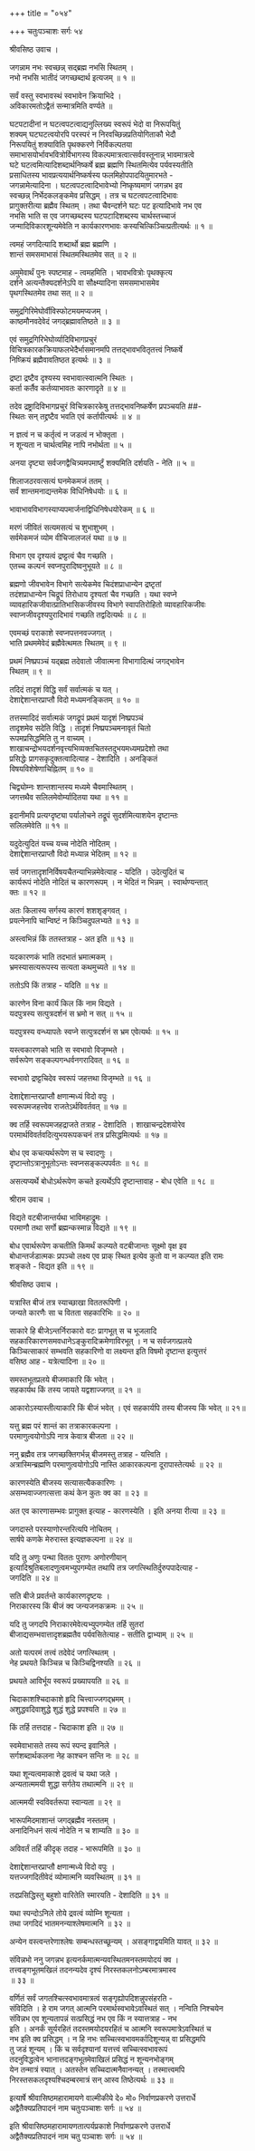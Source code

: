 +++
title = "०५४"

+++
चतुःपञ्चाशः सर्गः ५४  
  
श्रीवसिष्ठ उवाच ।  
  
जगन्नाम नभः स्वच्छन्न् सद्ब्रह्म नभसि स्थितम् ।  
नभो नभसि भातीदं जगच्छब्दार्थ इत्यजम् ॥ १ ॥  
  
सर्वं वस्तु स्वभावस्थं स्वभावेन क्रियाभिदे ।  
अविकारमतोऽद्वैतं सन्मात्रमिति वर्ण्यते ॥  
  
घटपटादीनां न घटत्वपटत्वाद्यनुल्लिख्य स्वरूपं भेदो वा निरूपयितुं   
शक्यम् घटघटत्वयोरपि परस्परं न निरवच्छिन्नप्रतियोगिताकौ भेदौ   
निरूपयितुं शक्याविति पृथक्करणे निर्विकल्पतया   
समाभासयोर्भावभवित्रोर्विभागस्य विकल्पमात्रत्वात्सर्ववस्तूनान्न् भावमात्रत्वे   
घटे घटत्वमित्यादिशब्दार्थनिष्कर्षे ब्रह्म ब्रह्मणि स्थितमित्येव पर्यवस्यतीति   
प्रसाधितस्य भावप्रत्ययार्थनिष्कर्षस्य फलमिहोपपादयितुमारभते -   
जगन्नामेत्यादिना । घटत्वपटत्वादिभावेभ्यो निष्कृष्यमाणं जगन्नभ इव   
स्वच्छन्न् निर्भेदकलङ्कमेव प्रसिद्धम् । तत्र च घटत्वपटत्वादिभावः   
प्रागुक्तरीत्या ब्रह्मैव स्थितम् । तथा चैवन्दर्शने घटः पट इत्यादिभावे नभ एव   
नभसि भाति स एव जगच्छब्दस्य घटपटादिशब्दस्य चार्थस्तच्चाजं   
जन्मादिविकारशून्यमेवेति न कार्यकारणभावः कस्यचित्किञ्चित्प्रतीत्यर्थः ॥ १ ॥  
  
त्वमहं जगदित्यादि शब्दार्थो ब्रह्म ब्रह्मणि ।  
शान्तं समसमाभासं स्थितमस्थितमेव सत् ॥ २ ॥  
  
अमुमेवार्थं पुनः स्पष्टमाह - त्वमहमिति । भावभवित्रोः पृथक्कृत्य   
दर्शने अत्यन्तैक्यदर्शनेऽपि वा सौक्ष्म्यादिना समसमाभासमेव   
पृथगस्थितमेव तथा सत् ॥ २ ॥  
  
समुद्रगिरिमेघोर्वीविस्फोटमयमप्यजम् ।  
काष्ठमौनवदेवेदं जगद्ब्रह्मावतिष्ठते ॥ ३ ॥  
  
एवं समुद्रगिरिभेघोर्व्यादिविभागप्रचुरं   
विचित्रकारकक्रियाफलभेदैर्भासमानमपि तत्तद्भावभवितृतत्त्वं निष्कर्षे   
निष्क्रियं ब्रह्मैवावतिष्ठत इत्यर्थः ॥ ३ ॥  
    
द्रष्टा द्रष्टैव दृश्यस्य स्वभावात्स्वात्मनि स्थितः ।  
कर्ता कर्तैव कर्तव्याभावतः कारणादृते ॥ ४ ॥  
  
तदेव द्रष्ट्रादिविभागप्रचुरं विचित्रकारकेषु तत्तद्भावनिष्कर्षेण प्रपञ्चयति ##-  
स्थितः सन् तद्द्रष्टैव भवति एवं कर्तापीत्यर्थः ॥ ४ ॥  
  
न ज्ञत्वं न च कर्तृत्वं न जडत्वं न भोक्तृता ।  
न शून्यता न चार्थत्वमिह नापि नभोर्थता ॥ ५ ॥  
  
अनया दृष्ट्या सर्वजगद्वैचित्र्यमपमार्ष्टुं शक्यमिति दर्शयति - नेति ॥ ५ ॥  
  
शिलाजठरवत्सत्यं घनमेकमजं ततम् ।  
सर्वं शान्तमनाद्यन्तमेक विधिनिषेधयोः ॥ ६ ॥  
  
भावाभावविभागस्याप्यपमार्जनाद्विधिनिषेधयोरेकम् ॥ ६ ॥  
  
मरणं जीवितं सत्यमसत्यं च शुभाशुभम् ।  
सर्वमेकमजं व्योम वीचिजालजलं यथा ॥ ७ ॥  
  
विभाग एव दृश्यत्वं द्रष्ट्टत्वं चैव गच्छति ।  
एतच्च कल्पनं स्वप्नपुरादिष्वनुभूयते ॥ ८ ॥  
  
ब्रह्मणो जीवभावेन विभागे सत्येकमेव चिदंशप्राधान्येन द्रष्टृतां   
तदंशप्राधान्येन चिद्रूपं तिरोधाय दृश्यतां चैव गच्छति । यथा स्वप्ने   
व्यावहारिकजीवात्प्रातिभासिकजीवस्य विभागे स्वापतिरोहितो व्यावहारिकजीवः   
स्वाप्नजीवदृश्यपुरादिभावं गच्छति तद्वदित्यर्थः ॥ ८ ॥  
  
एवमच्छं पराकाशे स्वप्नपत्तनवज्जगत् ।  
भाति प्रथममेवेदं ब्रह्मैवेत्थमतः स्थितम् ॥ ९ ॥  
  
प्रथमं निष्प्रपञ्चं यद्ब्रह्म तदेवातो जीवात्मना विभागादित्थं जगद्भावेन   
स्थितम् ॥ ९ ॥   
  
तदिदं तादृशं विद्धि सर्वं सर्वात्मकं च यत् ।  
देशाद्देशान्तरप्राप्तौ विदो मध्यमनङ्कितम् ॥ १० ॥  
  
तत्तस्मादिदं सर्वात्मकं जगद्रूपं प्रथमं यादृशं निष्प्रपञ्चं   
तादृशमेव सदेति विद्धि । तादृशं निष्प्रपञ्चमनावृतं चितो   
रूपमप्रसिद्धमिति तु न वाच्यम् ।   
शाखाचन्द्रोभयदर्शनवृत्त्यभिव्यक्तचितस्तदुभयमध्यमप्रदेशो तथा   
प्रसिद्धेः प्रागसकृदुक्तत्वादित्याह - देशादिति । अनङ्कितं   
विषयविशेषेणाचिह्नितम् ॥ १० ॥  
  
चिद्व्योम्नः शान्तशान्तस्य मध्यमे चैवमास्थितम् ।  
जगत्तथैव सलिलमेवोर्म्यादितया यथा ॥ ११ ॥  
  
इदानीमपि प्रत्यग्दृष्ट्या पर्यालोचने तद्रूपं सुदर्शमित्याशयेन दृष्टान्तः   
सलिलमेवेति ॥ ११ ॥  
  
यदुदेत्युदितं यच्च यच्च नोदेति नोदितम् ।  
देशाद्देशान्तरप्राप्तौ विदो मध्यान्न भेदितम् ॥ १२ ॥  
  
सर्व जगत्तादृशनिर्विषयचैतन्याभिन्नमेवेत्याह - यदिति । उदेत्युदितं च   
कार्यरूपं नोदेति नोदितं च कारणरूपम् । न भेदितं न भिन्नम् । स्वार्थण्यन्तात्   
क्तः ॥ १२ ॥  
  
अतः किलास्य सर्गस्य कारणं शशशृङ्गवत् ।  
प्रयत्नेनापि चान्विष्टं न किञ्चिदुपलभ्यते ॥ १३ ॥  
  
अस्त्वभिन्नं किं ततस्तत्राह - अत इति ॥ १३ ॥  
  
यदकारणकं भाति तदभातं भ्रमात्मकम् ।  
भ्रमस्यासत्यरूपस्य सत्यता कथमुच्यते ॥ १४ ॥  
  
ततोऽपि किं तत्राह - यदिति ॥ १४ ॥  
  
कारणेन विना कार्यं किल किं नाम विद्यते ।  
यदपुत्रस्य सत्पुत्रदर्शनं स भ्रमो न सत् ॥ १५ ॥  
  
यदपुत्रस्य वन्ध्यापतेः स्वप्ने सत्पुत्रदर्शनं स भ्रम एवेत्यर्थः ॥ १५ ॥  
  
यस्त्वकारणको भाति स स्वभावो विजृम्भते ।  
सर्वरूपेण सङ्कल्पगन्धर्वनगरादिवत् ॥ १६ ॥  
  
स्वभावो द्रष्ट्टचिदेव स्वरूपं जहत्तथा विजृम्भते ॥ १६ ॥  
  
देशाद्देशान्तरप्राप्तौ क्षणान्मध्यं विदो वपुः ।  
स्वरूपमजहत्त्वेव राजतेऽर्थविवर्तवत् ॥ १७ ॥  
  
क्व तर्हि स्वरूपमजहद्राजते तत्राह - देशादिति । शाखाचन्द्रदेशयोरेव   
परमार्थविवर्तवदित्युभयरूपकचनं तत्र प्रसिद्धमित्यर्थः ॥ १७ ॥  
  
बोध एव कचत्यर्थरूपेण स च स्वादणुः ।  
दृष्टान्तोऽत्रानुभूतोऽन्तः स्वप्नसङ्कल्पपर्वतः ॥ १८ ॥  
  
असत्यप्यर्थे बोधोऽर्थरूपेण कचते इत्यर्थेऽपि दृष्टान्तावाह - बोध एवेति ॥ १८ ॥  
  
श्रीराम उवाच ।  
  
विद्यते वटबीजान्तर्यथा भाविमहाद्रुमः ।  
परमाणौ तथा सर्गो ब्रह्मन्कस्मान्न विद्यते ॥ १९ ॥  
  
बोध एवार्थरूपेण कचतीति किमर्थं कल्प्यते वटबीजान्तः सूक्ष्मो वृक्ष इव   
बोधान्तर्जडात्मकः प्रपञ्चो लक्ष्य एव प्राक् स्थित इत्येव कुतो वा न कल्प्यत इति रामः   
शङ्कते - विद्यत इति ॥ १९ ॥  
  
श्रीवसिष्ठ उवाच ।  
  
यत्रास्ति बीजं तत्र स्याच्छाखा विततरूपिणी ।  
जन्यते कारणैः सा च वितता सहकारिभिः ॥ २० ॥  
  
साकारे हि बीजेऽन्तर्निराकारो वटः प्रागभूत् स च भूजलादि   
सहकारिकारणसमवधानेऽङ्कुरादिक्रमेणाविरभूत् । न च सर्वजगत्प्रलये   
किञ्चित्साकारं सम्भवति सहकारिणो वा लक्ष्यन्त इति विषमो दृष्टान्त इत्युत्तरं   
वसिष्ठ आह - यत्रेत्यादिना ॥ २० ॥  
  
समस्तभूतप्रलये बीजमाकारि किं भवेत् ।  
सहकार्यथ किं तस्य जायते यद्वशाज्जगत् ॥ २१ ॥  
  
आकारोऽस्यास्तीत्याकारि किं बीजं भवेत् । एवं सहकार्यपि तस्य बीजस्य किं भवेत् ॥ २१॥  
  
यत्तु ब्रह्म परं शान्तं का तत्राकारकल्पना ।  
परमाणुत्वयोगोऽपि नात्र केवात्र बीजता ॥ २२ ॥  
  
ननु ब्रह्मैव तत्र जगच्छक्तिगर्भन्न् बीजमस्तु तत्राह - यत्त्विति ।   
अत्रास्मिन्ब्रह्मणि परमाणुत्वयोगोऽपि नास्ति आकारकल्पना दूरापास्तेत्यर्थः ॥ २२ ॥  
  
कारणस्येति बीजस्य सत्यासत्यैककारिणः ।  
असम्भवाज्जगत्सत्ता कथं केन कुतः क्व का ॥ २३ ॥  
  
अत एव कारणासम्भवः प्रागुक्त इत्याह - कारणस्येति । इति अनया रीत्या ॥ २३ ॥  
  
जगदास्ते परस्याणोरन्तरित्यपि नोचितम् ।  
सार्षपे कणके मेरुरास्त इत्यज्ञकल्पना ॥ २४ ॥  
  
यदि तु अणुः पन्था विततः पुराणः अणोरणीयान्   
इत्यादिश्रुतिबलादणुत्वमभ्युपगम्येत तथापि तत्र जगत्स्थितिर्दुरुपपादेत्याह -   
जगदिति ॥ २४ ॥  
  
सति बीजे प्रवर्तन्ते कार्यकारणदृष्टयः ।  
निराकारस्य किं बीजं क्व जन्यजनकक्रमः ॥ २५ ॥  
  
यदि तु जगदपि निराकारमेवेत्यभ्युपगम्येत तर्हि सुतरां   
बीजाद्यसम्भवात्तादृशब्रह्मतैव पर्यवसितेत्याह - सतीति द्वाभ्याम् ॥ २५ ॥  
  
अतो यत्परमं तत्त्वं तदेवेदं जगत्स्थितम् ।  
नेह प्रथयते किञ्चिन्न च किञ्चिद्विनश्यति ॥ २६ ॥  
  
प्रथयते आविर्भूय स्वरूपं प्रख्यापयति ॥ २६ ॥  
  
चिदाकाशश्चिदाकाशे हृदि चित्त्वाज्जगद्भ्रमम् ।  
अशुद्धवदिवाशुद्धे शुद्धं शुद्धे प्रपश्यति ॥ २७ ॥  
  
किं तर्हि तत्तदाह - चिदाकाश इति ॥ २७ ॥  
  
स्वमेवाभासते तस्य रूपं स्पन्द इवानिले ।  
सर्गशब्दार्थकलना नेह काश्चन सन्ति नः ॥ २८ ॥  
  
यथा शून्यत्वमाकाशे द्रवत्वं च यथा जले ।  
अन्यतात्ममयी शुद्धा सर्गतेय तथात्मनि ॥ २९ ॥  
  
आत्ममयी स्वविवर्तरूपा स्वान्यता ॥ २९ ॥  
  
भारूपमिदमाशान्तं जगद्ब्रह्मैव नस्ततम् ।  
अनादिनिधनं सत्यं नोदेति न च शाम्यति ॥ ३० ॥  
  
अविवर्तं तर्हि कीदृक् तदाह - भारूपमिति ॥ ३० ॥  
  
देशाद्देशान्तरप्राप्तौ क्षणान्मध्ये विदो वपुः ।  
यत्तज्जगदितीवेदं व्योमात्मनि व्यवस्थितम् ॥ ३१ ॥  
  
तदप्रसिद्धिस्तु बहुशो वारितेति स्मारयति - देशादिति ॥ ३१ ॥  
  
यथा स्पन्दोऽनिले तोये द्रवत्वं व्योम्नि शून्यता ।  
तथा जगदिदं भातमनन्याश्लेषमात्मनि ॥ ३२ ॥  
  
अन्येन वस्त्वन्तरेणाश्लेषः सम्बन्धस्तच्छून्यम् । असङ्गाद्वयमिति यावत् ॥ ३२ ॥  
  
संविन्नभो ननु जगन्नभ इत्यनर्कमात्मन्यवस्थितमनस्तमयोदयं क्व ।  
तत्त्वङ्गभूतमखिलं तदनन्यदेव दृश्यं निरस्तकलनोऽम्बरमात्रमास्व   
॥ ३३ ॥  
  
वर्णितं सर्वं जगतश्चित्स्वभावमात्रत्वं सङ्गृह्योपदिशन्नुपसंहरति -   
संविदिति । हे राम जगत् आत्मनि परमार्थस्वभावेऽवस्थितं सत् । नन्विति निश्चयेन   
संविन्नभ एव शून्यतापन्नं सत्प्रसिद्धं नभ एव किं न स्यात्तत्राह - नभ   
इति । अनर्कं सूर्यरहितं तदस्तमयोदयरहितं च आत्मनि स्वरूपमात्रेऽवस्थितं च   
नभ इति क्व प्रसिद्धम् । न हि नभः सच्चित्स्वभावमर्कादिशून्यन्न् वा प्रसिद्धमपि   
तु जडं शून्यम् । किं च सर्वदृश्यानां यत्तत्त्वं सच्चित्स्वभावरूपं   
तदनुविद्धत्वेन भानात्तदङ्गभूतमेवाखिलं प्रसिद्धं न शून्यनभोङ्गम्   
येन तन्मात्रं स्यात् । अतस्तेन सच्चिदात्मनैवानन्यत् । तस्मात्त्वमपि   
निरस्तसकलदृश्यश्चिदम्बरमात्रं सन् आस्व तिष्ठेत्यर्थः ॥ ३३ ॥  
  
इत्यार्षे श्रीवासिष्ठमहारामायणे वाल्मीकीये दे० मो० निर्वाणप्रकरणे उत्तरार्धे   
अद्वैतैक्यप्रतिपादनं नाम चतुःपञ्चाशः सर्गः ॥ ५४ ॥  
  
इति श्रीवासिष्ठमहारामायणतात्पर्यप्रकाशे निर्वाणप्रकरणे उत्तरार्धे   
अद्वैतैक्यप्रतिपादनं नाम चतु पञ्चाशः सर्गः ॥ ५४ ॥  
  